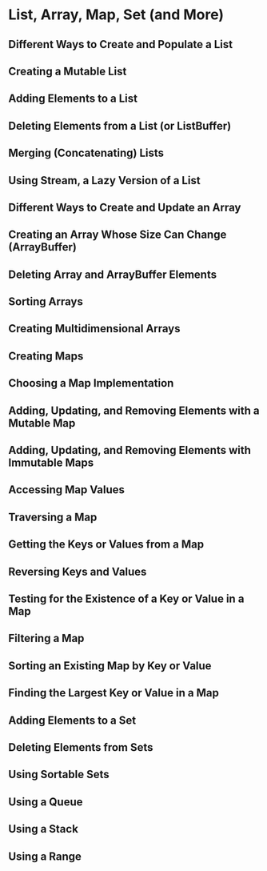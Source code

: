 # List, Array, Map, Set (and More)

## Different Ways to Create and Populate a List

## Creating a Mutable List

## Adding Elements to a List

## Deleting Elements from a List (or ListBuffer)

## Merging (Concatenating) Lists

## Using Stream, a Lazy Version of a List

## Different Ways to Create and Update an Array

## Creating an Array Whose Size Can Change (ArrayBuffer)

## Deleting Array and ArrayBuffer Elements

## Sorting Arrays

## Creating Multidimensional Arrays

## Creating Maps

## Choosing a Map Implementation

## Adding, Updating, and Removing Elements with a Mutable Map

## Adding, Updating, and Removing Elements with Immutable Maps

## Accessing Map Values

## Traversing a Map

## Getting the Keys or Values from a Map

## Reversing Keys and Values

## Testing for the Existence of a Key or Value in a Map

## Filtering a Map

## Sorting an Existing Map by Key or Value

## Finding the Largest Key or Value in a Map

## Adding Elements to a Set

## Deleting Elements from Sets

## Using Sortable Sets

## Using a Queue

## Using a Stack

## Using a Range 
